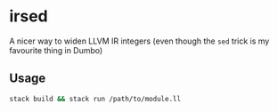 # irsed

A nicer way to widen LLVM IR integers
(even though the `sed` trick is my favourite thing in Dumbo)

## Usage

```sh
stack build && stack run /path/to/module.ll
```
